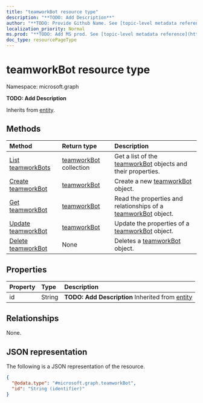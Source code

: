 ```yaml
---
title: "teamworkBot resource type"
description: "**TODO: Add Description**"
author: "**TODO: Provide Github Name. See [topic-level metadata reference](https://msgo.azurewebsites.net/add/document/guidelines/metadata.html#topic-level-metadata)**"
localization_priority: Normal
ms.prod: "**TODO: Add MS prod. See [topic-level metadata reference](https://msgo.azurewebsites.net/add/document/guidelines/metadata.html#topic-level-metadata)**"
doc_type: resourcePageType
---
```


# teamworkBot resource type

Namespace: microsoft.graph

**TODO: Add Description**


Inherits from [entity](../resources/entity.md).

## Methods
|Method|Return type|Description|
|:---|:---|:---|
|[List teamworkBots](../api/teamworkbot-list.md)|[teamworkBot](../resources/teamworkbot.md) collection|Get a list of the [teamworkBot](../resources/teamworkbot.md) objects and their properties.|
|[Create teamworkBot](../api/teamworkbot-create.md)|[teamworkBot](../resources/teamworkbot.md)|Create a new [teamworkBot](../resources/teamworkbot.md) object.|
|[Get teamworkBot](../api/teamworkbot-get.md)|[teamworkBot](../resources/teamworkbot.md)|Read the properties and relationships of a [teamworkBot](../resources/teamworkbot.md) object.|
|[Update teamworkBot](../api/teamworkbot-update.md)|[teamworkBot](../resources/teamworkbot.md)|Update the properties of a [teamworkBot](../resources/teamworkbot.md) object.|
|[Delete teamworkBot](../api/teamworkbot-delete.md)|None|Deletes a [teamworkBot](../resources/teamworkbot.md) object.|

## Properties
|Property|Type|Description|
|:---|:---|:---|
|id|String|**TODO: Add Description** Inherited from [entity](../resources/entity.md)|

## Relationships
None.

## JSON representation
The following is a JSON representation of the resource.
<!-- {
  "blockType": "resource",
  "keyProperty": "id",
  "@odata.type": "microsoft.graph.teamworkBot",
  "baseType": "microsoft.graph.entity",
  "openType": false
}
-->
``` json
{
  "@odata.type": "#microsoft.graph.teamworkBot",
  "id": "String (identifier)"
}
```

